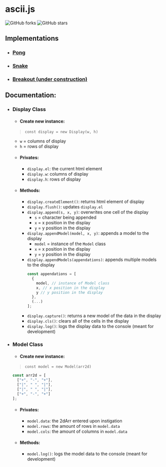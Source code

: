 # __ascii.js__
![GitHub forks](https://img.shields.io/github/forks/EthanThatOneKid/ascii.svg?style=social&label=Fork)
![GitHub stars](https://img.shields.io/github/forks/EthanThatOneKid/ascii.svg?style=social&label=Star)

## Implementations
* ### __[Pong](https://ethanthatonekid.github.io/ascii/pong)__
* ### __[Snake](https://ethanthatonekid.github.io/ascii/snake)__
* ### __[Breakout (under construction)](https://ethanthatonekid.github.io/ascii/breakout)__

## Documentation:
* ### __Display Class__
  * #### __Create new instance__:
  > `const display = new Display(w, h)`
    * `w` = columns of display
    * `h` = rows of display
  * #### __Privates__:
    * `display.el`: the current html element
    * `display.w`: columns of display
    * `display.h`: rows of display
  * #### __Methods__:
    * `display.createElement()`: returns html element of display
    * `display.flush()`: updates `display.el`
    * `display.append(s, x, y)`: overwrites one cell of the display
      * `s` = character being appended
      * `x` = x position in the display
      * `y` = y position in the display
    * `display.appendModel(model, x, y)`: appends a model to the display
      * `model` = instance of the `Model` class
      * `x` = x position in the display
      * `y` = y position in the display
    * `display.appendModels(appendations)`: appends multiple models to the display
        ```javascript
        const appendations = [
          {
            model, // instance of Model class
            x, // x position in the display
            y // y position in the display
          },
          (...)
        ];
        ```
    * `display.capture()`: returns a new model of the data in the display
    * `display.cls()`: clears all of the cells in the display
    * `display.log()`: logs the display data to the console (meant for development)
* ### __Model Class__
  * #### __Create new instance__:
  > `const model = new Model(arr2d)`
  ```javascript
  const arr2d = [
    ["+", "-", "+"],
    ["|", " ", "|"],
    ["|", " ", "|"],
    ["+", "-", "+"]
  ];
  ```
  * #### __Privates__:
    * `model.data`: the 2dArr entered upon instigation
    * `model.rows`: the amount of rows in `model.data`
    * `model.cols`: the amount of columns in `model.data`
  * #### __Methods__:
    * `model.log()`: logs the model data to the console (meant for development)
